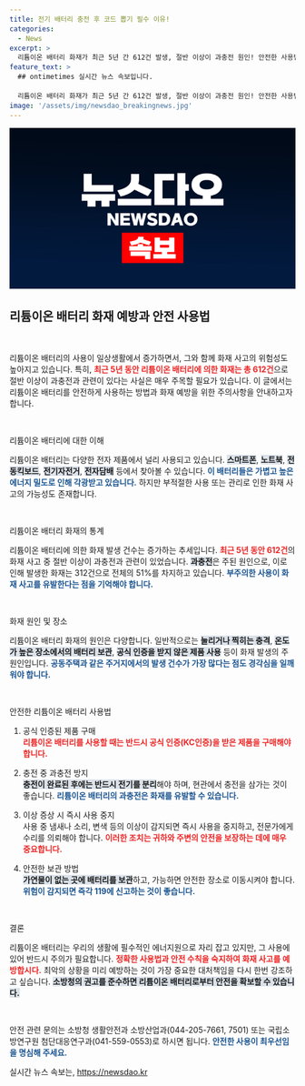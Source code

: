 ```yaml
---
title: 전기 배터리 충전 후 코드 뽑기 필수 이유!
categories:
  - News
excerpt: >
  리튬이온 배터리 화재가 최근 5년 간 612건 발생, 절반 이상이 과충전 원인! 안전한 사용법으로 화재를 예방하는 방법을 소방청이 강조합니다. 지금 바로 확인하세요!
feature_text: >
  ## ontimetimes 실시간 뉴스 속보입니다.

  리튬이온 배터리 화재가 최근 5년 간 612건 발생, 절반 이상이 과충전 원인! 안전한 사용법으로 화재를 예방하는 방법을 소방청이 강조합니다. 지금 바로 확인하세요!
image: '/assets/img/newsdao_breakingnews.jpg'
---
```


<p><img src="/assets/img/newsdao_breakingnews.jpg" alt="ontimetimes 속보" /></p>

<h2 data-ke-size="size26">리튬이온 배터리 화재 예방과 안전 사용법</h2>

<p data-ke-size="size16">&nbsp;</p>

<p>리튬이온 배터리의 사용이 일상생활에서 증가하면서, 그와 함께 화재 사고의 위험성도 높아지고 있습니다. 특히, <b><span style="color: #ee2323;">최근 5년 동안 리튬이온 배터리에 의한 화재는 총 612건</span></b>으로 절반 이상이 과충전과 관련이 있다는 사실은 매우 주목할 필요가 있습니다. 이 글에서는 리튬이온 배터리를 안전하게 사용하는 방법과 화재 예방을 위한 주의사항을 안내하고자 합니다.</p>

<p data-ke-size="size16">&nbsp;</p>

<p>리튬이온 배터리에 대한 이해</p>

<p>리튬이온 배터리는 다양한 전자 제품에서 널리 사용되고 있습니다. <b><span style="background-color: #21538527;">스마트폰</span></b>, <b><span style="background-color: #21538527;">노트북</span></b>, <b><span style="background-color: #21538527;">전동킥보드</span></b>, <b><span style="background-color: #21538527;">전기자전거</span></b>, <b><span style="background-color: #21538527;">전자담배</span></b> 등에서 찾아볼 수 있습니다. <b><span style="color: #1a5490;">이 배터리들은 가볍고 높은 에너지 밀도로 인해 각광받고 있습니다.</span></b> 하지만 부적절한 사용 또는 관리로 인한 화재 사고의 가능성도 존재합니다.</p>

<p data-ke-size="size16">&nbsp;</p>

<p>리튬이온 배터리 화재의 통계</p>

<p>리튬이온 배터리에 의한 화재 발생 건수는 증가하는 추세입니다. <b><span style="color: #ee2323;">최근 5년 동안 612건</span></b>의 화재 사고 중 절반 이상이 과충전과 관련이 있었습니다. <b><span style="background-color: #21538527;">과충전</span></b>은 주된 원인으로, 이로 인해 발생한 화재는 312건으로 전체의 51%를 차지하고 있습니다. <b><span style="color: #1a5490;">부주의한 사용이 화재 사고를 유발한다는 점을 기억해야 합니다.</span></b></p>

<p data-ke-size="size16">&nbsp;</p>

<p>화재 원인 및 장소</p>

<p>리튬이온 배터리 화재의 원인은 다양합니다. 일반적으로는 <b><span style="background-color: #21538527;">눌리거나 찍히는 충격</span></b>, <b><span style="background-color: #21538527;">온도가 높은 장소에서의 배터리 보관</span></b>, <b><span style="background-color: #21538527;">공식 인증을 받지 않은 제품 사용</span></b> 등이 화재 발생의 주 원인입니다. <b><span style="color: #1a5490;">공동주택과 같은 주거지에서의 발생 건수가 가장 많다는 점도 경각심을 일깨워야 합니다.</span></b></p>

<p data-ke-size="size16">&nbsp;</p>

<p>안전한 리튬이온 배터리 사용법</p>

<ol>
<li><p>공식 인증된 제품 구매<br />
<b><span style="color: #ee2323;">리튬이온 배터리를 사용할 때는 반드시 공식 인증(KC인증)을 받은 제품을 구매해야 합니다.</span></b></p></li>
<li><p>충전 중 과충전 방지<br />
<b><span style="background-color: #21538527;">충전이 완료된 후에는 반드시 전기를 분리</span></b>해야 하며, 현관에서 충전을 삼가는 것이 좋습니다. <b><span style="color: #1a5490;">리튬이온 배터리의 과충전은 화재를 유발할 수 있습니다.</span></b></p></li>
<li><p>이상 증상 시 즉시 사용 중지<br />
사용 중 냄새나 소리, 변색 등의 이상이 감지되면 즉시 사용을 중지하고, 전문가에게 수리를 의뢰해야 합니다. <b><span style="color: #ee2323;">이러한 조치는 귀하와 주변의 안전을 보장하는 데에 매우 중요합니다.</span></b></p></li>
<li><p>안전한 보관 방법<br />
<b><span style="background-color: #21538527;">가연물이 없는 곳에 배터리를 보관</span></b>하고, 가능하면 안전한 장소로 이동시켜야 합니다. <b><span style="color: #1a5490;">위험이 감지되면 즉각 119에 신고하는 것이 좋습니다.</span></b></p></li>
</ol>

<p data-ke-size="size16">&nbsp;</p>

<p>결론</p>

<p>리튬이온 배터리는 우리의 생활에 필수적인 에너지원으로 자리 잡고 있지만, 그 사용에 있어 반드시 주의가 필요합니다. <b><span style="color: #ee2323;">정확한 사용법과 안전 수칙을 숙지하여 화재 사고를 예방합시다.</span></b> 최악의 상황을 미리 예방하는 것이 가장 중요한 대처책임을 다시 한번 강조하고 싶습니다. <b><span style="background-color: #21538527;">소방청의 권고를 준수하면 리튬이온 배터리로부터 안전을 확보할 수 있습니다.</span></b></p>

<p data-ke-size="size16">&nbsp;</p>

<p>안전 관련 문의는 소방청 생활안전과 소방산업과(044-205-7661, 7501) 또는 국립소방연구원 첨단대응연구과(041-559-0553)로 하시면 됩니다. <b><span style="color: #1a5490;">안전한 사용이 최우선임을 명심해 주세요.</span></b></p>
실시간 뉴스 속보는, <a href="https://newsdao.kr" rel="dofollow">https://newsdao.kr</a>



